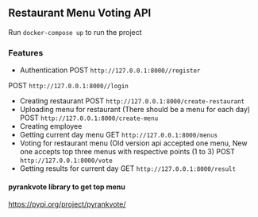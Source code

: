 ## Restaurant Menu Voting API

Run `docker-compose up` to run the project

### Features
- Authentication
POST `http://127.0.0.1:8000//register`

POST `http://127.0.0.1:8000//login`
- Creating restaurant
POST `http://127.0.0.1:8000/create-restaurant`
- Uploading menu for restaurant (There should be a menu for each day)
POST `http://127.0.0.1:8000/create-menu`
- Creating employee
- Getting current day menu
GET `http://127.0.0.1:8000/menus`
- Voting for restaurant menu (Old version api accepted one menu, New one accepts top three menus with respective points (1 to 3)
POST `http://127.0.0.1:8000/vote`
- Getting results for current day
GET `http://127.0.0.1:8000/result`

#### pyrankvote library to get top menu
https://pypi.org/project/pyrankvote/

